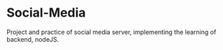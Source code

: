 # Social-Media
Project and practice of social media server, implementing the learning of backend, nodeJS.
